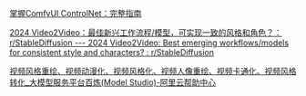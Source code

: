 [掌握ComfyUI ControlNet：完整指南](https://www.runcomfy.com/zh-CN/tutorials/mastering-controlnet-in-comfyui)

[2024 Video2Video：最佳新兴工作流程/模型，可实现一致的风格和角色？：r/StableDiffusion --- 2024 Video2Video: Best emerging workflows/models for consistent style and characters? : r/StableDiffusion](https://www.reddit.com/r/StableDiffusion/comments/1fexfmz/2024_video2video_best_emerging_workflowsmodels/)

[视频风格重绘、视频动漫化、视频风格化、视频人像重绘、视频卡通化、视频风格转化_大模型服务平台百炼(Model Studio)-阿里云帮助中心](https://help.aliyun.com/zh/model-studio/video-style-transform-api-reference)

